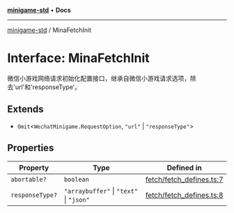 [**minigame-std**](../README.md) • **Docs**

***

[minigame-std](../README.md) / MinaFetchInit

# Interface: MinaFetchInit

微信小游戏网络请求初始化配置接口，继承自微信小游戏请求选项，除去'url'和'responseType'。

## Extends

- `Omit`\<`WechatMinigame.RequestOption`, `"url"` \| `"responseType"`\>

## Properties

| Property | Type | Defined in |
| ------ | ------ | ------ |
| `abortable?` | `boolean` | [fetch/fetch\_defines.ts:7](https://github.com/JiangJie/minigame-std/blob/d86e790fe8486ddfc8ce953df31d30618f403d3b/src/std/fetch/fetch_defines.ts#L7) |
| `responseType?` | `"arraybuffer"` \| `"text"` \| `"json"` | [fetch/fetch\_defines.ts:8](https://github.com/JiangJie/minigame-std/blob/d86e790fe8486ddfc8ce953df31d30618f403d3b/src/std/fetch/fetch_defines.ts#L8) |
